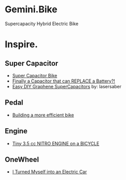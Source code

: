 # Gemini.Bike
Supercapacity Hybrid Electric Bike

# Inspire.
## Super Capacitor
- [Super Capacitor Bike](https://youtu.be/V_f8Q2_Q_J0)
- [Finally a Capacitor that can REPLACE a Battery?!](https://youtu.be/3gmxv7AgOMw)
- [Easy DIY Graphene SuperCapacitors](https://youtu.be/Ar3C5JgzhgE) by: lasersaber


## Pedal
- [Building a more efficient bike](https://youtu.be/xev18rBrNr0)

## Engine
- [Tiny 3.5 cc NITRO ENGINE on a BICYCLE](https://youtu.be/EXkV3dr5o94)

## OneWheel
- [I Turned Myself into an Electric Car](https://youtu.be/GJENT9lcz2Q)
